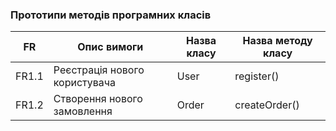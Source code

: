 ### Прототипи методів програмних класів

| FR      | Опис вимоги                     | Назва класу | Назва методу класу |
|---------|---------------------------------|-------------|--------------------|
| FR1.1   | Реєстрація нового користувача   | User        | register()         |
| FR1.2   | Створення нового замовлення     | Order       | createOrder()      |
